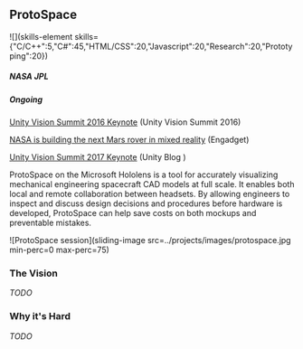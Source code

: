 ## ProtoSpace

![](skills-element skills={"C/C++":5,"C#":45,"HTML/CSS":20,"Javascript":20,"Research":20,"Prototyping":20})

##### NASA JPL

##### Ongoing

[Unity Vision Summit 2016 Keynote](https://www.youtube.com/watch?v=sME2pxTKyIs) (Unity Vision Summit 2016)

[NASA is building the next Mars rover in mixed reality](http://www.engadget.com/2016/05/23/nasa-hololens-mars-rover-in-mixed-reality/) (Engadget)

[Unity Vision Summit 2017 Keynote](https://blogs.unity3d.com/2017/05/01/vision-summit-2017-keynote-recap-announcements-from-microsoft-google-vuforia-and-more/) (Unity Blog
)

ProtoSpace on the Microsoft Hololens is a tool for accurately visualizing mechanical engineering spacecraft CAD models at full scale. It enables both local and remote collaboration between headsets. By allowing engineers to inspect and discuss design decisions and procedures before hardware is developed, ProtoSpace can help save costs on both mockups and preventable mistakes.

![ProtoSpace session](sliding-image src=../projects/images/protospace.jpg min-perc=0 max-perc=75)

### The Vision
_TODO_

### Why it's Hard
_TODO_
